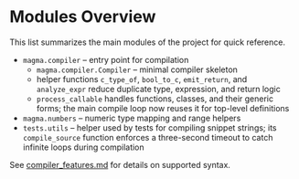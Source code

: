 # Modules Overview

This list summarizes the main modules of the project for quick reference.

- `magma.compiler` – entry point for compilation
  - `magma.compiler.Compiler` – minimal compiler skeleton
  - helper functions `c_type_of`, `bool_to_c`, `emit_return`, and
    `analyze_expr` reduce duplicate type, expression, and return logic
  - `process_callable` handles functions, classes, and their generic forms;
    the main compile loop now reuses it for top-level definitions
- `magma.numbers` – numeric type mapping and range helpers
- `tests.utils` – helper used by tests for compiling snippet strings; its
  `compile_source` function enforces a three-second timeout to catch infinite
  loops during compilation

See [compiler_features.md](compiler_features.md) for details on supported syntax.
